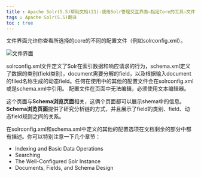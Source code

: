 ```yaml
---
title : Apache Solr(5.5)帮助文档(21)-使用Solr管理交互界面—指定Core的工具—文件界面
tags : Apache Solr(5.5)翻译
toc : true
---
```


文件界面允许你查看所选择的core的不同的配置文件（例如solrconfig.xml）。

![文件界面](http://upload-images.jianshu.io/upload_images/1213316-68cb2717788718b5.png?imageMogr2/auto-orient/strip%7CimageView2/2/w/1240)

solrconfig.xml文件定义了Solr在索引数据和响应请求的行为，schema.xml定义了数据的类别(field类别)，document需要分解的field，以及根据输入document的filed名称生成的动态field。任何在使用中的其他的配置文件会在solrconfig.xml或是schema.xml中引用。
配置文件在页面中无法编辑，必须使用文本编辑器。

这个页面与**Schema浏览页面**相关，这俩个页面都可以展示shema中的信息。**Schema浏览页面**提供了研究分析链的方式，并且展示了field的类别、field、动态field规则之间的关系。

在solrconfig.xml和schema.xml中定义的其他的配置选项在文档剩余的部分中都有描述。你可以特别注意一下几个章节：
- Indexing and Basic Data Operations
- Searching
- The Well-Configured Solr Instance
- Documents, Fields, and Schema Design